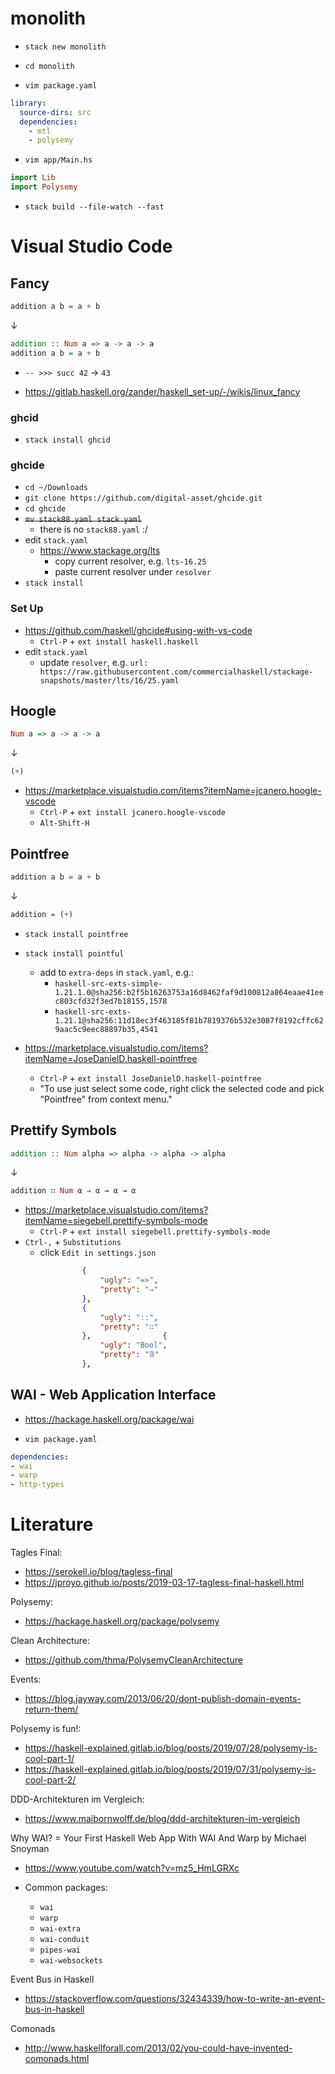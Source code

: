 # monolith

* `stack new monolith`
* `cd monolith`

* `vim package.yaml`
``` .yaml
library:
  source-dirs: src
  dependencies:
    - mtl
    - polysemy
```

* `vim app/Main.hs`
``` .hs
import Lib
import Polysemy
```

* `stack build --file-watch --fast`

# Visual Studio Code

## Fancy

```hs
addition a b = a + b
```
↓
```hs
addition :: Num a => a -> a -> a
addition a b = a + b
```

* `-- >>> succ 42` → `43`

* https://gitlab.haskell.org/zander/haskell_set-up/-/wikis/linux_fancy

### ghcid

* `stack install ghcid`

### ghcide

* `cd ~/Downloads`
* `git clone https://github.com/digital-asset/ghcide.git`
* `cd ghcide`
* ~~`mv stack88.yaml stack.yaml`~~
  * there is no `stack88.yaml` :/
* edit `stack.yaml`
  * https://www.stackage.org/lts
    * copy current resolver, e.g. `lts-16.25`
    * paste current resolver under `resolver`
* `stack install`

### Set Up

* https://github.com/haskell/ghcide#using-with-vs-code
  * `Ctrl-P` + `ext install haskell.haskell`
* edit `stack.yaml`
  * update `resolver`, e.g. `url: https://raw.githubusercontent.com/commercialhaskell/stackage-snapshots/master/lts/16/25.yaml`

## Hoogle

```hs
Num a => a -> a -> a
```
↓
```hs
(+)
```

* https://marketplace.visualstudio.com/items?itemName=jcanero.hoogle-vscode
  * `Ctrl-P` + `ext install jcanero.hoogle-vscode`
  * `Alt-Shift-H`

## Pointfree

```hs
addition a b = a + b
```
↓
```hs
addition = (+)
```

 * `stack install pointfree`
 * `stack install pointful`
   * add to `extra-deps` in `stack.yaml`, e.g.:
     * `haskell-src-exts-simple-1.21.1.0@sha256:b2f5b16263753a16d8462faf9d100812a864eaae41eec803cfd32f3ed7b18155,1578`
     * `haskell-src-exts-1.21.1@sha256:11d18ec3f463185f81b7819376b532e3087f8192cffc629aac5c9eec88897b35,4541`

 * https://marketplace.visualstudio.com/items?itemName=JoseDanielD.haskell-pointfree
   * `Ctrl-P` + `ext install JoseDanielD.haskell-pointfree`
   * "To use just select some code, right click the selected code and pick "Pointfree" from context menu."

## Prettify Symbols

```hs
addition :: Num alpha => alpha -> alpha -> alpha
```
↓
```hs
addition ∷ Num α ⇒ α → α → α
```

* https://marketplace.visualstudio.com/items?itemName=siegebell.prettify-symbols-mode
  * `Ctrl-P` + `ext install siegebell.prettify-symbols-mode`
* `Ctrl-,` + `Substitutions`
  * click `Edit in settings.json`

```json
                {
                    "ugly": "=>",
                    "pretty": "⇒"
                },
                {
                    "ugly": "::",
                    "pretty": "∷"
                },                {
                    "ugly": "Bool",
                    "pretty": "𝔹"
                },
```

## WAI - Web Application Interface

* https://hackage.haskell.org/package/wai

* `vim package.yaml`
``` .yaml
dependencies:
- wai
- warp
- http-types
```

# Literature

Tagles Final:
* https://serokell.io/blog/tagless-final
* https://jproyo.github.io/posts/2019-03-17-tagless-final-haskell.html

Polysemy:
* https://hackage.haskell.org/package/polysemy

Clean Architecture:
* https://github.com/thma/PolysemyCleanArchitecture

Events:
* https://blog.jayway.com/2013/06/20/dont-publish-domain-events-return-them/

Polysemy is fun!:
* https://haskell-explained.gitlab.io/blog/posts/2019/07/28/polysemy-is-cool-part-1/
* https://haskell-explained.gitlab.io/blog/posts/2019/07/31/polysemy-is-cool-part-2/

DDD-Architekturen im Vergleich:
* https://www.maibornwolff.de/blog/ddd-architekturen-im-vergleich

Why WAI? = Your First Haskell Web App With WAI And Warp by Michael Snoyman
* https://www.youtube.com/watch?v=mz5_HmLGRXc

* Common packages:
  * `wai`
  * `warp`
  * `wai-extra`
  * `wai-conduit`
  * `pipes-wai`
  * `wai-websockets`

Event Bus in Haskell
* https://stackoverflow.com/questions/32434339/how-to-write-an-event-bus-in-haskell

Comonads
* http://www.haskellforall.com/2013/02/you-could-have-invented-comonads.html
